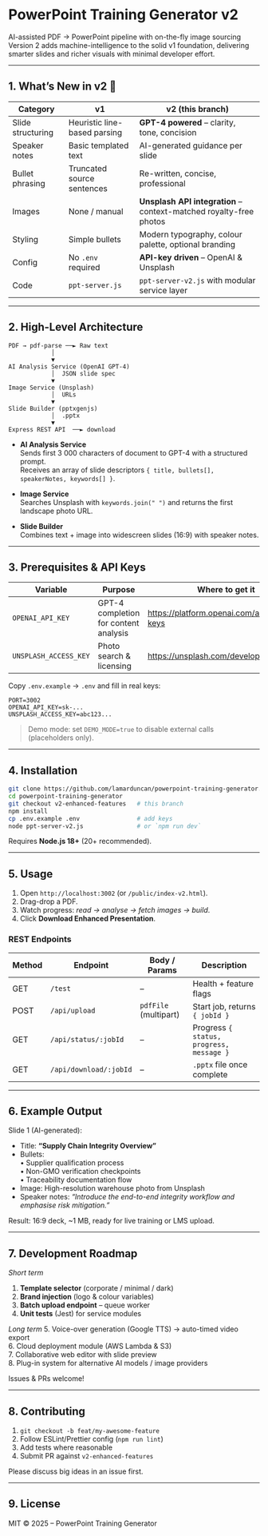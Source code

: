 # PowerPoint Training Generator **v2**

AI-assisted PDF → PowerPoint pipeline with on-the-fly image sourcing  
Version 2 adds machine-intelligence to the solid v1 foundation, delivering smarter slides and richer visuals with minimal developer effort.

---

## 1. What’s New in v2 🎉
| Category | v1 | **v2 (this branch)** |
|----------|----|----------------------|
| Slide structuring | Heuristic line-based parsing | **GPT-4 powered** – clarity, tone, concision |
| Speaker notes | Basic templated text | AI-generated guidance per slide |
| Bullet phrasing | Truncated source sentences | Re-written, concise, professional |
| Images | None / manual | **Unsplash API integration** – context-matched royalty-free photos |
| Styling | Simple bullets | Modern typography, colour palette, optional branding |
| Config | No `.env` required | **API-key driven** – OpenAI & Unsplash |
| Code | `ppt-server.js` | `ppt-server-v2.js` with modular service layer |

---

## 2. High-Level Architecture

```
PDF → pdf-parse ──► Raw text
            │
            ▼
AI Analysis Service (OpenAI GPT-4)
            │  JSON slide spec
            ▼
Image Service (Unsplash)
            │  URLs
            ▼
Slide Builder (pptxgenjs)
            │  .pptx
            ▼
Express REST API  ──► download
```

*   **AI Analysis Service**  
    Sends first 3 000 characters of document to GPT-4 with a structured prompt.  
    Receives an array of slide descriptors `{ title, bullets[], speakerNotes, keywords[] }`.

*   **Image Service**  
    Searches Unsplash with `keywords.join(" ")` and returns the first landscape photo URL.

*   **Slide Builder**  
    Combines text + image into widescreen slides (16:9) with speaker notes.

---

## 3. Prerequisites & API Keys

| Variable | Purpose | Where to get it |
|----------|---------|-----------------|
| `OPENAI_API_KEY` | GPT-4 completion for content analysis | https://platform.openai.com/account/api-keys |
| `UNSPLASH_ACCESS_KEY` | Photo search & licensing | https://unsplash.com/developers |

Copy `.env.example` → `.env` and fill in real keys:

```
PORT=3002
OPENAI_API_KEY=sk-...
UNSPLASH_ACCESS_KEY=abc123...
```

> Demo mode: set `DEMO_MODE=true` to disable external calls (placeholders only).

---

## 4. Installation

```bash
git clone https://github.com/lamarduncan/powerpoint-training-generator.git
cd powerpoint-training-generator
git checkout v2-enhanced-features   # this branch
npm install
cp .env.example .env                # add keys
node ppt-server-v2.js               # or `npm run dev`
```

Requires **Node.js 18+** (20+ recommended).

---

## 5. Usage

1. Open `http://localhost:3002` (or `/public/index-v2.html`).
2. Drag-drop a PDF.  
3. Watch progress: *read → analyse → fetch images → build*.
4. Click **Download Enhanced Presentation**.

### REST Endpoints

| Method | Endpoint | Body / Params | Description |
|--------|----------|---------------|-------------|
| GET | `/test` | – | Health + feature flags |
| POST | `/api/upload` | `pdfFile` (multipart) | Start job, returns `{ jobId }` |
| GET | `/api/status/:jobId` | – | Progress `{ status, progress, message }` |
| GET | `/api/download/:jobId` | – | `.pptx` file once complete |

---

## 6. Example Output

Slide 1 (AI-generated):

- Title: **“Supply Chain Integrity Overview”**  
- Bullets:  
  • Supplier qualification process  
  • Non-GMO verification checkpoints  
  • Traceability documentation flow  
- Image: High-resolution warehouse photo from Unsplash  
- Speaker notes: *“Introduce the end-to-end integrity workflow and emphasise risk mitigation.”*

Result: 16:9 deck, ~1 MB, ready for live training or LMS upload.

---

## 7. Development Roadmap

*Short term*
1. **Template selector** (corporate / minimal / dark)
2. **Brand injection** (logo & colour variables)
3. **Batch upload endpoint** – queue worker
4. **Unit tests** (Jest) for service modules

*Long term*
5. Voice-over generation (Google TTS) → auto-timed video export  
6. Cloud deployment module (AWS Lambda & S3)  
7. Collaborative web editor with slide preview  
8. Plug-in system for alternative AI models / image providers

Issues & PRs welcome!

---

## 8. Contributing

1. `git checkout -b feat/my-awesome-feature`
2. Follow ESLint/Prettier config (`npm run lint`)
3. Add tests where reasonable
4. Submit PR against `v2-enhanced-features`

Please discuss big ideas in an issue first.

---

## 9. License

MIT © 2025 – PowerPoint Training Generator
